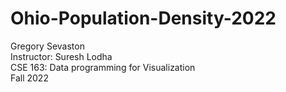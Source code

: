 # Ohio-Population-Density-2022
Gregory Sevaston  
Instructor: Suresh Lodha  
CSE 163: Data programming for Visualization  
Fall 2022 
